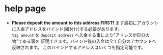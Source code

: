 help page
=========

* **Please deposit the amount to this address FIRST!**
    まず最初にアカウントに入金アドレスをバインド\(紐付け\)する必要があります。  
    `tag amount` を `deposit address` へ入金する事により”アドレスが自分の物”である事を
    証明できます。バインド後の入金は全て自分のアカウントへ反映されます。
    このバインドするアドレスはいくつも指定可能です。

